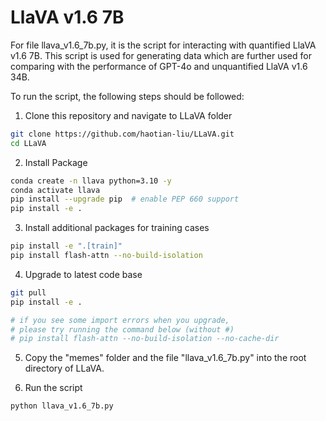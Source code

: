 # LlaVA v1.6 7B
For file llava_v1.6_7b.py, it is the script for interacting with quantified LlaVA v1.6 7B. This script is used for generating data which are further used for comparing with the performance of GPT-4o and unquantified LlaVA v1.6 34B.     

To run the script, the following steps should be followed:  
1. Clone this repository and navigate to LLaVA folder
```sh
git clone https://github.com/haotian-liu/LLaVA.git
cd LLaVA
```

2. Install Package
```sh
conda create -n llava python=3.10 -y
conda activate llava
pip install --upgrade pip  # enable PEP 660 support
pip install -e .
```

3. Install additional packages for training cases
```sh
pip install -e ".[train]"
pip install flash-attn --no-build-isolation
```

4. Upgrade to latest code base
```sh
git pull
pip install -e .

# if you see some import errors when you upgrade,
# please try running the command below (without #)
# pip install flash-attn --no-build-isolation --no-cache-dir
```

5. Copy the "memes" folder and the file "llava_v1.6_7b.py" into the root directory of LLaVA.

6. Run the script
```sh
python llava_v1.6_7b.py

```